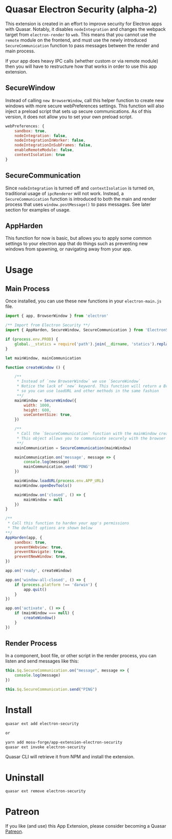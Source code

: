 Quasar Electron Security (alpha-2)
===

This extension is created in an effort to improve security for Electron apps with Quasar. Notably, it disables `nodeIntegration` and changes the webpack target from `electron-render` to `web`. This means that you cannot use the `remote` module on the frontend, and must use the newly introduced `SecureCommunication` function to pass messages between the render and main process.

If your app does heavy IPC calls (whether custom or via remote module) then you will have to restructure how that works in order to use this app extension.

## SecureWindow

Instead of calling `new BrowserWindow`, call this helper function to create new windows with more secure webPreferences settings. This function will also inject a preload script that sets up secure communications. As of this version, it does not allow you to set your own preload script.

```javascript
webPreferences: {
    sandbox: true,
    nodeIntegration: false,
    nodeIntegrationInWorker: false,
    nodeIntegrationInSubFrames: false,
    enableRemoteModule: false,
    contextIsolation: true
}
```

## SecureCommunication

Since `nodeIntegration` is turned off and `contextIsolation` is turned on, traditional usage of `ipcRenderer` will not work. Instead, a `SecureCommunication` function is introduced to both the main and render process that uses `window.postMessage()` to pass messages. See later section for examples of usage.

## AppHarden

This function for now is basic, but allows you to apply some common settings to your electron app that do things such as preventing new windows from spawning, or navigating away from your app.

# Usage

## Main Process

Once installed, you can use these new functions in your `electron-main.js` file.

```javascript
import { app, BrowserWindow } from 'electron'

/** Import from Electron Security **/
import { AppHarden, SecureWindow, SecureCommunication } from 'ElectronSecurity'

if (process.env.PROD) {
    global.__statics = require('path').join(__dirname, 'statics').replace(/\\/g, '\\\\')
}

let mainWindow, mainCommunication

function createWindow () {

    /**
     * Instead of `new BrowserWindow` we use `SecureWindow`
     * Notice the lack of `new` keyword. This function will return a BrowserWindow
     * so you can use loadURL and other methods in the same fashion
     **/
    mainWindow = SecureWindow({
        width: 1000,
        height: 600,
        useContentSize: true,
    })

    /**
     * Call the `SecureCommunication` function with the mainWindow created above
     * This object allows you to communicate securely with the browser contents
     **/
    mainCommunication = SecureCommunication(mainWindow)

    mainCommunication.on('message', message => {
        console.log(message)
        mainCommunication.send('PONG')
    })

    mainWindow.loadURL(process.env.APP_URL)
    mainWindow.openDevTools()

    mainWindow.on('closed', () => {
        mainWindow = null
    })
}

/**
 * Call this function to harden your app's permissions
 * The default options are shown below
**/
AppHarden(app, {
    sandbox: true,
    preventWebview: true,
    preventNavigate: true,
    preventNewWindow: true,
})

app.on('ready', createWindow)

app.on('window-all-closed', () => {
    if (process.platform !== 'darwin') {
        app.quit()
    }
})

app.on('activate', () => {
    if (mainWindow === null) {
        createWindow()
    }
})
```

## Render Process

In a component, boot file, or other script in the render process, you can listen and send messages like this:

```javascript
this.$q.SecureCommunication.on("message", message => {
    console.log(message)
})

this.$q.SecureCommunication.send("PING")
```

# Install
```bash
quasar ext add electron-security

or

yarn add mosu-forge/app-extension-electron-security
quasar ext invoke electron-security
```
Quasar CLI will retrieve it from NPM and install the extension.

# Uninstall
```bash
quasar ext remove electron-security
```

# Patreon
If you like (and use) this App Extension, please consider becoming a Quasar [Patreon](https://www.patreon.com/quasarframework).
